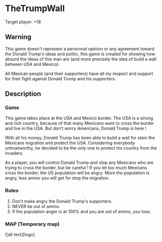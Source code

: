 # TheTrumpWall

Target player: +18

## Warning

This game doesn't represent a personnal opinion or any agreement toward the Donald Trump's ideas and politic, this game is created for showing how absurd the ideas of this man are (and more precisely the idea of build a wall between USA and Mexico).

All Mexican people (and their supporters) have all my respect and support for their fight against Donald Trump and his supporters.


## Description
### Game

This game takes place at the USA and Mexico border. The USA is a strong and rich country, because of that many Mexicans want to cross the border and live in the USA. But don't worry Americans, Donald Trump is here !

With all his money, Donald Trump has been able to build a wall for stem the Mexicans migration and protect the USA. Considering everybody untrustworthy, he decided to be the only one to protect his country from the invaders.

As a player, you will control Donald Trump and stop any Mexicans who are trying to cross the border, but be careful !
If you let too much Mexicans cross the border, the US population will be angry. More the population is angry, less ammo you will get for stop the migration.


### Rules

1. Don't make angry the Donald Trump's supporters.
2. NEVER be out of ammo.
3. If the population anger is at 100% and you are out of ammo, you lose.


### MAP (Temporary map)

![alt text][logo]

[//]: <> (Image repertory)

[map]: https://github.com/Sparkh/TheTrumpWall/images/tmp_map.png